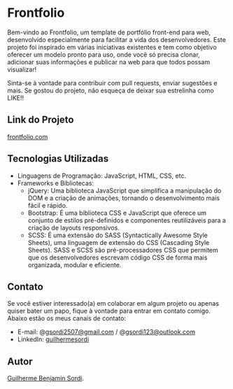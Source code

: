 # Frontfolio

Bem-vindo ao Frontfolio, um template de portfólio front-end para web, desenvolvido especialmente para facilitar a vida dos desenvolvedores. Este projeto foi inspirado em várias iniciativas existentes e tem como objetivo oferecer um modelo pronto para uso, onde você só precisa clonar, adicionar suas informações e publicar na web para que todos possam visualizar!

Sinta-se à vontade para contribuir com pull requests, enviar sugestões e mais. Se gostou do projeto, não esqueça de deixar sua estrelinha como LIKE!!

## Link do Projeto

[frontfolio.com](https://frontfolio.netlify.app/)

## Tecnologias Utilizadas

- Linguagens de Programação: JavaScript, HTML, CSS, etc.
- Frameworks e Bibliotecas:
  - jQuery: Uma biblioteca JavaScript que simplifica a manipulação do DOM e a criação de animações, tornando o desenvolvimento mais fácil e rápido.
  - Bootstrap: É uma biblioteca CSS e JavaScript que oferece um conjunto de estilos pré-definidos e componentes reutilizáveis para a criação de layouts responsivos.
  - SCSS: É uma extensão do SASS (Syntactically Awesome Style Sheets), uma linguagem de extensão do CSS (Cascading Style Sheets). SASS e SCSS são pré-processadores CSS que permitem que os desenvolvedores escrevam código CSS de forma mais organizada, modular e eficiente.

## Contato

Se você estiver interessado(a) em colaborar em algum projeto ou apenas quiser bater um papo, fique à vontade para entrar em contato comigo. Abaixo estão os meus canais de contato:

- E-mail: @gsordi2507@gmail.com / @gsordi123@outlook.com
- LinkedIn: [guilhermesordi](https://www.linkedin.com/in/guilherme-benjamin-sordi-33ab06233/)

## Autor

[Guilherme Benjamin Sordi](https://gu1lh3rm3s0rd1.github.io/guilhermebenjamin.com/).
